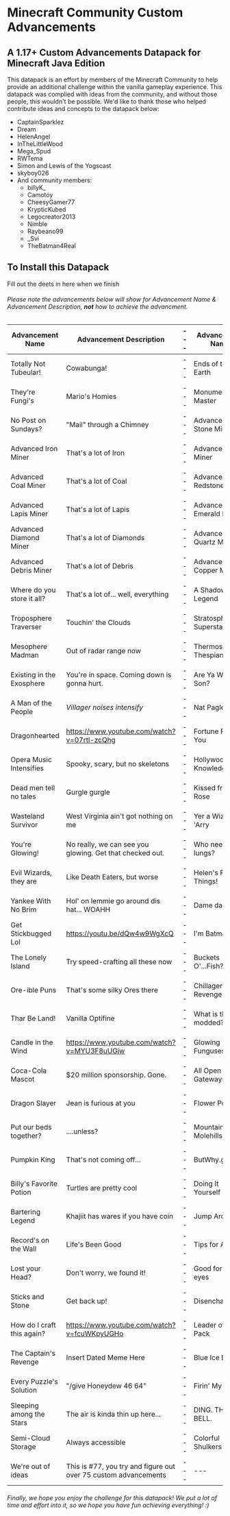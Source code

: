 # Minecraft Community Custom Advancements

## A 1.17+ Custom Advancements Datapack for Minecraft Java Edition

This datapack is an effort by members of the Minecraft Community to help provide an additional challenge within the vanilla gameplay experience. This datapack was complied with ideas from the community, and without those people, this wouldn't be possible. We'd like to thank those who helped contribute ideas and concepts to the datapack below:

 - CaptainSparklez
 - Dream
 - HelenAngel
 - InTheLittleWood
 - Mega_Spud
 - RWTema
 - Simon and Lewis of the Yogscast
 - skyboy026
 - And community members:
   - billyK_
   - Camotoy
   - CheesyGamer77
   - KrypticKubed
   - Legocreator2013
   - Nimble
   - Raybeano99
   - \_Svi
   - TheBatman4Real

## To Install this Datapack

Fill out the deets in here when we finish

###### Please note the advancements below will show for Advancement Name & Advancement Description, **not** how to achieve the advancment.

Advancement Name | Advancement Description | --- | Advancement Name | Advancement Description |
--- | --- | --- | --- | --- |
Totally Not Tubeular! | Cowabunga! | --- | Ends of the Earth | Was it over here?... |
They're Fungi's | Mario's Homies | --- | Monument Master | Now go drink some milk! |
No Post on Sundays? | "Mail" through a Chimney | --- | Advanced Stone Miner | That's a lot of Stone |
Advanced Iron Miner | That's a lot of Iron | --- | Advanced Gold Miner | That's a lot of Gold |
Advanced Coal Miner | That's a lot of Coal | --- | Advanced Redstone Miner | That's a lot of red powder |
Advanced Lapis Miner | That's a lot of Lapis | --- | Advanced Emerald Miner | That's a lot of Emeralds |
Advanced Diamond Miner | That's a lot of Diamonds | --- | Advanced Quartz Miner | That's a lot of Quartz |
Advanced Debris Miner | That's a lot of Debris | --- | Advanced Copper Miner | That's a lot of Copper |
Where do you store it all? | That's a lot of... well, everything | --- | A Shadow Legend | Download for Free |
Troposphere Traverser | Touchin' the Clouds | --- | Stratosphere Superstar | Smell the Ozone! |
Mesophere Madman | Out of radar range now | --- | Thermosphere Thespian | Auroras are jealous of you |
Existing in the Exosphere | You're in space. Coming down is gonna hurt. | --- | Are Ya Winning Son? | I was always winning, dad |
A Man of the People | *Villager noises intensify* | --- | Nat Pagle | Wahhh! Legendary! |
Dragonhearted | https://www.youtube.com/watch?v=07rtl-zcQhg | --- | Fortune Favors You | "It could be better, but it's good enough" |
Opera Music Intensifies | Spooky, scary, but no skeletons | --- | Hollywood Hills Knowledge | Here in my garage... |
Dead men tell no tales | Gurgle gurgle | --- | Kissed from a Rose | https://www.youtube.com/watch?v=0AezO6Kt9OI |
Wasteland Survivor | West Virginia ain't got nothing on me | --- | Yer a Wizard 'Arry | A what? |
You're Glowing! | No really, we can see you glowing. Get that checked out. | --- | Who needs lungs? | Like a fish, but human |
Evil Wizards, they are | Like Death Eaters, but worse | --- | Helen's Favorite Things! | These are a few of my favorite things... |
Yankee With No Brim | Hol' on lemmie go around dis hat... WOAHH | --- | Dame da ne | Such a fool |
Get Stickbugged Lol | https://youtu.be/dQw4w9WgXcQ | --- | I'm Batman | A bat-man of sorts |
The Lonely Island | Try speed-crafting all these now | --- | Buckets O'...Fish? | Extreme Tactical Fishing |
Ore-ible Puns | That's some silky Ores there | --- | Chillager's Revenge | It DoEsN't EvEn GlOw |
Thar Be Land! | Vanilla Optifine | --- | What is this, modded? | Wayyy too much stone mined |
Candle in the Wind | https://www.youtube.com/watch?v=MYU3F8uUGiw | --- |Glowing Funguses | Or are they fungi? |
Coca-Cola Mascot | $20 million sponsorship. Gone. | --- | All Open Gateways | Jean's gonna be mad.... |
Dragon Slayer | Jean is furious at you | --- | Flower Power | 17 different powers |
Put our beds together? | ....unless? | --- | Mountain out of Molehills | It's very brown |
Pumpkin King | That's not coming off... | --- | ButWhy.gif | No seriously, why enchant that? |
Billy's Favorite Potion | Turtles are pretty cool | --- | Doing It Yourself | Animal Crossing got nothing on this |
Bartering Legend | Khajiit has wares if you have coin | --- | Jump Around | https://www.youtube.com/watch?v=XhzpxjuwZy0 |
Record's on the Wall | Life's Been Good | --- | Tips for Archery | Potions + Arrows = Success? 
Lost your Head? | Don't worry, we found it! | --- | Good for your eyes | It's not carrots |
Sticks and Stone | Get back up! | --- | Disenchantment | #NotSponsored |
How do I craft this again? | https://www.youtube.com/watch?v=fcuWKpyUGHo | --- | Leader of the Pack | A gang of wolves |
The Captain's Revenge | Insert Dated Meme Here | --- | Blue Ice Baddie | Now time to go fast |
Every Puzzle's Solution | "/give Honeydew 46 64" | --- | Firin' My Lazor | MAXIMUM POWER |
Sleeping among the Stars | The air is kinda thin up here... | --- | DING. THAT. BELL. | And get everyone annoyed at you :) |
Semi-Cloud Storage | Always accessible | --- | Colorful Shulkers | Collect them all! |
We're out of ideas | This is #77, you try and figure out over 75 custom advancements | --- | --- | --- |

###### Finally, we hope you enjoy the challenge for this datapack! We put a lot of time and effort into it, so we hope you have fun achieving everything! :)
